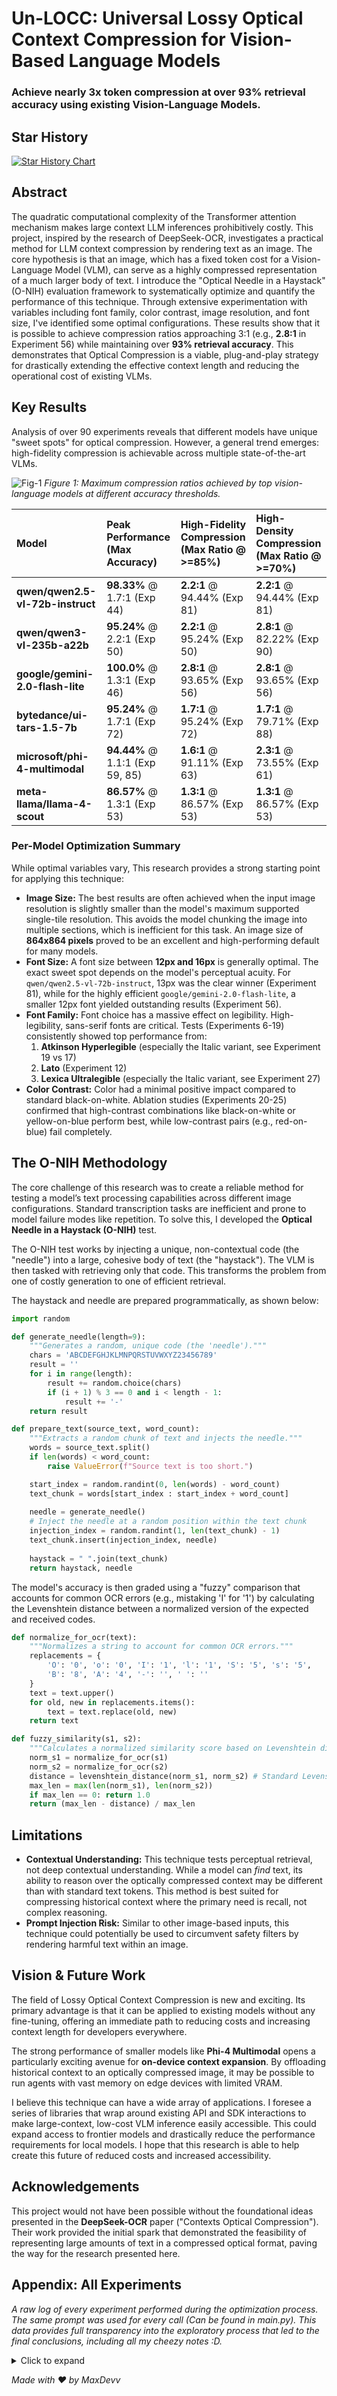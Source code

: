 # Un-LOCC: Universal Lossy Optical Context Compression for Vision-Based Language Models

### Achieve nearly 3x token compression at over 93% retrieval accuracy using existing Vision-Language Models.
## Star History

[![Star History Chart](https://api.star-history.com/svg?repos=MaxDevv/Un-LOCC&type=date&legend=top-left)](https://www.star-history.com/#MaxDevv/Un-LOCC&type=date&legend=top-left) 

## Abstract

The quadratic computational complexity of the Transformer attention mechanism makes large context LLM inferences prohibitively costly. This project, inspired by the research of DeepSeek-OCR, investigates a practical method for LLM context compression by rendering text as an image. The core hypothesis is that an image, which has a fixed token cost for a Vision-Language Model (VLM), can serve as a highly compressed representation of a much larger body of text. I introduce the "Optical Needle in a Haystack" (O-NIH) evaluation framework to systematically optimize and quantify the performance of this technique. Through extensive experimentation with variables including font family, color contrast, image resolution, and font size, I've identified some optimal configurations. These results show that it is possible to achieve compression ratios approaching 3:1 (e.g., **2.8:1** in Experiment 56) while maintaining over **93% retrieval accuracy**. This demonstrates that Optical Compression is a viable, plug-and-play strategy for drastically extending the effective context length and reducing the operational cost of existing VLMs.

## Key Results

Analysis of over 90 experiments reveals that different models have unique "sweet spots" for optical compression. However, a general trend emerges: high-fidelity compression is achievable across multiple state-of-the-art VLMs.


![Fig-1](fig-1.png)
_Figure 1: Maximum compression ratios achieved by top vision-language models at different accuracy thresholds._






| Model                             | Peak Performance<br/>(Max Accuracy) | High-Fidelity Compression<br/>(Max Ratio @ >=85%) | High-Density Compression<br/>(Max Ratio @ >=70%) |
| :-------------------------------- | :--------------------------------- | :----------------------------------------------- | :----------------------------------------------- |
| **qwen/qwen2.5-vl-72b-instruct**  | **98.33%** @ 1.7:1 (Exp 44)        | **2.2:1** @ 94.44% (Exp 81)                      | **2.2:1** @ 94.44% (Exp 81)                      |
| **qwen/qwen3-vl-235b-a22b**       | **95.24%** @ 2.2:1 (Exp 50)        | **2.2:1** @ 95.24% (Exp 50)                      | **2.8:1** @ 82.22% (Exp 90)                      |
| **google/gemini-2.0-flash-lite**  | **100.0%** @ 1.3:1 (Exp 46)        | **2.8:1** @ 93.65% (Exp 56)                      | **2.8:1** @ 93.65% (Exp 56)                      |
| **bytedance/ui-tars-1.5-7b**      | **95.24%** @ 1.7:1 (Exp 72)        | **1.7:1** @ 95.24% (Exp 72)                      | **1.7:1** @ 79.71% (Exp 88)                      |
| **microsoft/phi-4-multimodal**    | **94.44%** @ 1.1:1 (Exp 59, 85)    | **1.6:1** @ 91.11% (Exp 63)                      | **2.3:1** @ 73.55% (Exp 61)                      |
| **meta-llama/llama-4-scout**      | **86.57%** @ 1.3:1 (Exp 53)        | **1.3:1** @ 86.57% (Exp 53)                      | **1.3:1** @ 86.57% (Exp 53)                      |


### Per-Model Optimization Summary

While optimal variables vary, This research provides a strong starting point for applying this technique:

-   **Image Size:** The best results are often achieved when the input image resolution is slightly smaller than the model's maximum supported single-tile resolution. This avoids the model chunking the image into multiple sections, which is inefficient for this task. An image size of **864x864 pixels** proved to be an excellent and high-performing default for many models.
-   **Font Size:** A font size between **12px and 16px** is generally optimal. The exact sweet spot depends on the model's perceptual acuity. For `qwen/qwen2.5-vl-72b-instruct`, 13px was the clear winner (Experiment 81), while for the highly efficient `google/gemini-2.0-flash-lite`, a smaller 12px font yielded outstanding results (Experiment 56).
-   **Font Family:** Font choice has a massive effect on legibility. High-legibility, sans-serif fonts are critical. Tests (Experiments 6-19) consistently showed top performance from:
    1.  **Atkinson Hyperlegible** (especially the Italic variant, see Experiment 19 vs 17)
    2.  **Lato** (Experiment 12)
    3.  **Lexica Ultralegible** (especially the Italic variant, see Experiment 27)
-   **Color Contrast:** Color had a minimal positive impact compared to standard black-on-white. Ablation studies (Experiments 20-25) confirmed that high-contrast combinations like black-on-white or yellow-on-blue perform best, while low-contrast pairs (e.g., red-on-blue) fail completely.

## The O-NIH Methodology

The core challenge of this research was to create a reliable method for testing a model’s text processing capabilities across different image configurations. Standard transcription tasks are inefficient and prone to model failure modes like repetition. To solve this, I developed the **Optical Needle in a Haystack (O-NIH)** test.

The O-NIH test works by injecting a unique, non-contextual code (the "needle") into a large, cohesive body of text (the "haystack"). The VLM is then tasked with retrieving only that code. This transforms the problem from one of costly generation to one of efficient retrieval.

The haystack and needle are prepared programmatically, as shown below:

```python
import random

def generate_needle(length=9):
    """Generates a random, unique code (the 'needle')."""
    chars = 'ABCDEFGHJKLMNPQRSTUVWXYZ23456789'
    result = ''
    for i in range(length):
        result += random.choice(chars)
        if (i + 1) % 3 == 0 and i < length - 1:
            result += '-'
    return result

def prepare_text(source_text, word_count):
    """Extracts a random chunk of text and injects the needle."""
    words = source_text.split()
    if len(words) < word_count:
        raise ValueError(f"Source text is too short.")

    start_index = random.randint(0, len(words) - word_count)
    text_chunk = words[start_index : start_index + word_count]
    
    needle = generate_needle()
    # Inject the needle at a random position within the text chunk
    injection_index = random.randint(1, len(text_chunk) - 1)
    text_chunk.insert(injection_index, needle)
    
    haystack = " ".join(text_chunk)
    return haystack, needle
```

The model's accuracy is then graded using a "fuzzy" comparison that accounts for common OCR errors (e.g., mistaking 'I' for '1') by calculating the Levenshtein distance between a normalized version of the expected and received codes.

```python
def normalize_for_ocr(text):
    """Normalizes a string to account for common OCR errors."""
    replacements = {
        'O': '0', 'o': '0', 'I': '1', 'l': '1', 'S': '5', 's': '5',
        'B': '8', 'A': '4', '-': '', ' ': ''
    }
    text = text.upper()
    for old, new in replacements.items():
        text = text.replace(old, new)
    return text

def fuzzy_similarity(s1, s2):
    """Calculates a normalized similarity score based on Levenshtein distance."""
    norm_s1 = normalize_for_ocr(s1)
    norm_s2 = normalize_for_ocr(s2)
    distance = levenshtein_distance(norm_s1, norm_s2) # Standard Levenshtein implementation
    max_len = max(len(norm_s1), len(norm_s2))
    if max_len == 0: return 1.0
    return (max_len - distance) / max_len
```

## Limitations

-   **Contextual Understanding:** This technique tests perceptual retrieval, not deep contextual understanding. While a model can *find* text, its ability to reason over the optically compressed context may be different than with standard text tokens. This method is best suited for compressing historical context where the primary need is recall, not complex reasoning.
-   **Prompt Injection Risk:** Similar to other image-based inputs, this technique could potentially be used to circumvent safety filters by rendering harmful text within an image.

## Vision & Future Work

The field of Lossy Optical Context Compression is new and exciting. Its primary advantage is that it can be applied to existing models without any fine-tuning, offering an immediate path to reducing costs and increasing context length for developers everywhere.

The strong performance of smaller models like **Phi-4 Multimodal** opens a particularly exciting avenue for **on-device context expansion**. By offloading historical context to an optically compressed image, it may be possible to run agents with vast memory on edge devices with limited VRAM.

I believe this technique can have a wide array of applications. I foresee a series of libraries that wrap around existing API and SDK interactions to make large-context, low-cost VLM inference easily accessible. This could expand access to frontier models and drastically reduce the performance requirements for local models. I hope that this research is able to help create this future of reduced costs and increased accessibility.

## Acknowledgements

This project would not have been possible without the foundational ideas presented in the **DeepSeek-OCR** paper ("Contexts Optical Compression"). Their work provided the initial spark that demonstrated the feasibility of representing large amounts of text in a compressed optical format, paving the way for the research presented here.


## Appendix: All Experiments

*A raw log of every experiment performed during the optimization process. The same prompt was used for every call (Can be found in main.py). This data provides full transparency into the exploratory process that led to the final conclusions, including all my cheezy notes :D.*
<details>
  <summary>Click to expand</summary>

**Experiment 1:**
- Input:
    - Image: 768x768px, 317 Image Tokens, Consisting of 200 words ≈ 267 text tokens
    - Model: google/gemma-3-4b-it
    - Font: Verdana.ttf
- Results:
    - Token Compression Ratio: 0.8:1 Image Tokens -> Text Token
    - An average of 52.38% Accuracy Over 7 Trials

**Experiment 2:**
- Input:
    - Image: 768x768px, 869 Image Tokens, Consisting of 1000 words ≈ 1333 text tokens
    - Model: mistralai/mistral-small-3.1-24b-instruct
    - Font: Verdana.ttf
- Results:
    - Token Compression Ratio: 1.5:1 Image Tokens -> Text Token
    - An average of 80.95% Accuracy Over 7 Trials

**Experiment 3:**
- Input:
    - Image: 768x768px, 869 Image Tokens, Consisting of 5000 words ≈ 6667 text tokens
    - Model: mistralai/mistral-small-3.1-24b-instruct
    - Font: Verdana.ttf
- Results:
    - Token Compression Ratio: 7.7:1 Image Tokens -> Text Token
    - An average of 30.94% Accuracy Over 12 Trials

**Experiment 4:**
- Input:
    - Image: 1540x1540px, 2665 Image Tokens, Consisting of 5000 words ≈ 6667 text tokens
    - Model: qwen/qwen2.5-vl-72b-instruct
    - Font: Verdana.ttf
- Results:
    - Token Compression Ratio: 2.5:1 Image Tokens -> Text Token
    - An average of 36.89% Accuracy Over 25 Trials

**Experiment 5:**
- Input:
    - Image: 1024x1024px, 1439 Image Tokens, Consisting of 3000 words ≈ 4000 text tokens
    - Model: qwen/qwen2.5-vl-72b-instruct
    - Font: Verdana.ttf
- Results:
    - Token Compression Ratio: 2.8:1 Image Tokens -> Text Token
    - An average of 34.56% Accuracy Over 10 Trials

**Experiment 6:**
- Input:
    - Image: 324x324px, 214 Image Tokens, Consisting of 500 words ≈ 667 text tokens
    - Model: qwen/qwen2.5-vl-72b-instruct
    - Font: AtkinsonHyperlegible-Regular.ttf
- Results:
    - Token Compression Ratio: 3.1:1 Image Tokens -> Text Token
    - An average of 40.17% Accuracy Over 13 Trials

**Experiment 7:**
- Input:
    - Image: 324x324px, 214 Image Tokens, Consisting of 500 words ≈ 667 text tokens
    - Model: qwen/qwen2.5-vl-72b-instruct
    - Font: AtkinsonHyperlegible-Italic.ttf
- Results:
    - Token Compression Ratio: 3.1:1 Image Tokens -> Text Token
    - An average of 44.61% Accuracy Over 20 Trials

**Experiment 8:**
- Input:
    - Image: 324x324px, 214 Image Tokens, Consisting of 500 words ≈ 667 text tokens
    - Model: qwen/qwen2.5-vl-72b-instruct
    - Font: AtkinsonHyperlegible-BoldItalic.ttf
- Results:
    - Token Compression Ratio: 3.1:1 Image Tokens -> Text Token
    - An average of 24.44% Accuracy Over 10 Trials

**Experiment 9:**
- Input:
    - Image: 324x324px, 214 Image Tokens, Consisting of 500 words ≈ 667 text tokens
    - Model: qwen/qwen2.5-vl-72b-instruct
    - Font: Inter-Italic-VariableFont_opsz,wght.ttf
- Results:
    - Token Compression Ratio: 3.1:1 Image Tokens -> Text Token
    - An average of 26.45% Accuracy Over 10 Trials

**Experiment 10:**
- Input:
    - Image: 324x324px, 214 Image Tokens, Consisting of 500 words ≈ 667 text tokens
    - Model: qwen/qwen2.5-vl-72b-instruct
    - Font: NotoSans-VariableFont_wdth,wght.ttf
- Results:
    - Token Compression Ratio: 3.1:1 Image Tokens -> Text Token
    - An average of 5.55% Accuracy Over 10 Trials

**Experiment 11:**
- Input:
    - Image: 324x324px, 214 Image Tokens, Consisting of 500 words ≈ 667 text tokens
    - Model: qwen/qwen2.5-vl-72b-instruct
    - Font: NotoSans-Regular.ttf
- Results:
    - Token Compression Ratio: 3.1:1 Image Tokens -> Text Token
    - An average of 4.44% Accuracy Over 10 Trials

**Experiment 12:**
- Input:
    - Image: 324x324px, 214 Image Tokens, Consisting of 500 words ≈ 667 text tokens
    - Model: qwen/qwen2.5-vl-72b-instruct
    - Font: Lato-Regular.ttf
- Results:
    - Token Compression Ratio: 3.1:1 Image Tokens -> Text Token
    - An average of 47.78% Accuracy Over 10 Trials

**Experiment 13:**
- Input:
    - Image: 324x324px, 214 Image Tokens, Consisting of 500 words ≈ 667 text tokens
    - Model: qwen/qwen2.5-vl-72b-instruct
    - Font: Lato-LightItalic.ttf
- Results:
    - Token Compression Ratio: 3.1:1 Image Tokens -> Text Token
    - An average of 20.0% Accuracy Over 10 Trials

**Experiment 14:**
- Input:
    - Image: 324x324px, 214 Image Tokens, Consisting of 500 words ≈ 667 text tokens
    - Model: qwen/qwen2.5-vl-72b-instruct
    - Font: Lato-Italic.ttf
- Results:
    - Token Compression Ratio: 3.1:1 Image Tokens -> Text Token
    - An average of 31.11% Accuracy Over 10 Trials

**Experiment 15:**
- Input:
    - Image: 324x324px, 214 Image Tokens, Consisting of 500 words ≈ 667 text tokens
    - Model: qwen/qwen2.5-vl-72b-instruct
    - Font: Roboto-Regular.ttf
- Results:
    - Token Compression Ratio: 3.1:1 Image Tokens -> Text Token
    - An average of 9.51% Accuracy Over 10 Trials

**Experiment 16:**
- Input:
    - Image: 324x324px, 214 Image Tokens, Consisting of 500 words ≈ 667 text tokens
    - Model: qwen/qwen2.5-vl-72b-instruct
    - Font: Lato-Regular.ttf
- Results:
    - Token Compression Ratio: 3.1:1 Image Tokens -> Text Token
    - An average of 35.42% Accuracy Over 16 Trials
- Notes:
    - "{exp[0][-2]}" 

**Experiment 17:**
- Input:
    - Image: 324x324px, 214 Image Tokens, Consisting of 500 words ≈ 667 text tokens
    - Model: qwen/qwen2.5-vl-72b-instruct
    - Font: AtkinsonHyperlegible-Regular.ttf
- Results:
    - Token Compression Ratio: 3.1:1 Image Tokens -> Text Token
    - An average of 23.61% Accuracy Over 16 Trials
- Notes:
    - "{exp[0][-2]}" 

**Experiment 18:**
- Input:
    - Image: 324x324px, 214 Image Tokens, Consisting of 500 words ≈ 667 text tokens
    - Model: qwen/qwen2.5-vl-72b-instruct
    - Font: Lato-Regular.ttf
- Results:
    - Token Compression Ratio: 3.1:1 Image Tokens -> Text Token
    - An average of 20.11% Accuracy Over 30 Trials
- Notes:
    - "{exp[0][-2]}" 

**Experiment 19:**
- Input:
    - Image: 324x324px, 214 Image Tokens, Consisting of 500 words ≈ 667 text tokens
    - Model: qwen/qwen2.5-vl-72b-instruct
    - Font: AtkinsonHyperlegible-Italic.ttf
- Results:
    - Token Compression Ratio: 3.1:1 Image Tokens -> Text Token
    - An average of 30.91% Accuracy Over 69 Trials
- Notes:
    - "{exp[0][-2]}" 

**Experiment 20:**
- Input:
    - Image: 324x324px, 214 Image Tokens, Consisting of 500 words ≈ 667 text tokens
    - Model: qwen/qwen2.5-vl-72b-instruct
    - Font: Roboto-Regular.ttf
- Results:
    - Token Compression Ratio: 3.1:1 Image Tokens -> Text Token
    - An average of 15.56% Accuracy Over 10 Trials
- Notes:
    - "{exp[0][-2]}" 

**Experiment 21:**
- Input:
    - Image: 324x324px, 214 Image Tokens, Consisting of 500 words ≈ 667 text tokens
    - Model: qwen/qwen2.5-vl-72b-instruct
    - Font: AtkinsonHyperlegible-Italic.ttf
- Results:
    - Token Compression Ratio: 3.1:1 Image Tokens -> Text Token
    - An average of 24.45% Accuracy Over 10 Trials
- Notes:
    - "{exp[0][-2]}" 

**Experiment 22:**
- Input:
    - Image: 324x324px, 214 Image Tokens, Consisting of 500 words ≈ 667 text tokens
    - Model: qwen/qwen2.5-vl-72b-instruct
    - Font: AtkinsonHyperlegible-Italic.ttf
- Results:
    - Token Compression Ratio: 3.1:1 Image Tokens -> Text Token
    - An average of 5.55% Accuracy Over 10 Trials
- Notes:
    - "{exp[0][-2]}" 

**Experiment 23:**
- Input:
    - Image: 324x324px, 214 Image Tokens, Consisting of 500 words ≈ 667 text tokens
    - Model: qwen/qwen2.5-vl-72b-instruct
    - Font: AtkinsonHyperlegible-Italic.ttf
- Results:
    - Token Compression Ratio: 3.1:1 Image Tokens -> Text Token
    - An average of 5.55% Accuracy Over 10 Trials
- Notes:
    - "{exp[0][-2]}" 

**Experiment 24:**
- Input:
    - Image: 324x324px, 214 Image Tokens, Consisting of 500 words ≈ 667 text tokens
    - Model: qwen/qwen2.5-vl-72b-instruct
    - Font: AtkinsonHyperlegible-Italic.ttf
- Results:
    - Token Compression Ratio: 3.1:1 Image Tokens -> Text Token
    - An average of 20.0% Accuracy Over 25 Trials
- Notes:
    - "{exp[0][-2]}" 

**Experiment 25:**
- Input:
    - Image: 324x324px, 214 Image Tokens, Consisting of 500 words ≈ 667 text tokens
    - Model: qwen/qwen2.5-vl-72b-instruct
    - Font: AtkinsonHyperlegible-Italic.ttf
- Results:
    - Token Compression Ratio: 3.1:1 Image Tokens -> Text Token
    - An average of 13.16% Accuracy Over 10 Trials
- Notes:
    - "{exp[0][-2]}" 

**Experiment 26:**
- Input:
    - Image: 324x324px, 214 Image Tokens, Consisting of 500 words ≈ 667 text tokens
    - Model: qwen/qwen2.5-vl-72b-instruct
    - Font: LexicaUltralegible-Regular.ttf
- Results:
    - Token Compression Ratio: 3.1:1 Image Tokens -> Text Token
    - An average of 22.96% Accuracy Over 15 Trials
- Notes:
    - "{exp[0][-2]}" 

**Experiment 27:**
- Input:
    - Image: 324x324px, 214 Image Tokens, Consisting of 500 words ≈ 667 text tokens
    - Model: qwen/qwen2.5-vl-72b-instruct
    - Font: LexicaUltralegible-Italic.ttf
- Results:
    - Token Compression Ratio: 3.1:1 Image Tokens -> Text Token
    - An average of 43.85% Accuracy Over 15 Trials
- Notes:
    - "{exp[0][-2]}" 

**Experiment 28:**
- Input:
    - Image: 324x324px, 214 Image Tokens, Consisting of 500 words ≈ 667 text tokens
    - Model: qwen/qwen2.5-vl-72b-instruct
    - Font: LexicaUltralegible-Italic.ttf
- Results:
    - Token Compression Ratio: 3.1:1 Image Tokens -> Text Token
    - An average of 34.47% Accuracy Over 39 Trials
- Notes:
    - "{exp[0][-2]}" 

**Experiment 29:**
- Input:
    - Image: 700x700px, 695 Image Tokens, Consisting of 1000 words ≈ 1333 text tokens
    - Model: qwen/qwen2.5-vl-72b-instruct
    - Font: AtkinsonHyperlegible-Italic.ttf
- Results:
    - Token Compression Ratio: 1.9:1 Image Tokens -> Text Token
    - An average of 77.71% Accuracy Over 15 Trials

**Experiment 30:**
- Input:
    - Image: 700x700px, 695 Image Tokens, Consisting of 1200 words ≈ 1600 text tokens
    - Model: qwen/qwen2.5-vl-72b-instruct
    - Font: AtkinsonHyperlegible-Italic.ttf
- Results:
    - Token Compression Ratio: 2.3:1 Image Tokens -> Text Token
    - An average of 51.85% Accuracy Over 15 Trials
- Notes:
    - "{exp[0][-2]}" 

**Experiment 31:**
- Input:
    - Image: 700x14px, 1597 Image Tokens, Consisting of 40 words ≈ 53 text tokens
    - Model: qwen/qwen2.5-vl-72b-instruct
    - Font: AtkinsonHyperlegible-Italic.ttf
- Results:
    - Token Compression Ratio: 0.0:1 Image Tokens -> Text Token
    - An average of 0.0% Accuracy Over 8 Trials
- Notes:
    - "{exp[0][-2]}" 

**Experiment 32:**
- Input:
    - Image: 400x400px, 266 Image Tokens, Consisting of 400 words ≈ 533 text tokens
    - Model: qwen/qwen2.5-vl-72b-instruct
    - Font: AtkinsonHyperlegible-Italic.ttf
- Results:
    - Token Compression Ratio: 2.0:1 Image Tokens -> Text Token
    - An average of 80.93% Accuracy Over 15 Trials
- Notes:
    - "{exp[0][-2]}" 

**Experiment 33:**
- Input:
    - Image: 1000x1000px, 1366 Image Tokens, Consisting of 1250 words ≈ 1667 text tokens
    - Model: qwen/qwen2.5-vl-72b-instruct
    - Font: AtkinsonHyperlegible-Italic.ttf
- Results:
    - Token Compression Ratio: 1.2:1 Image Tokens -> Text Token
    - An average of 97.04% Accuracy Over 15 Trials
- Notes:
    - "{exp[0][-2]}" 

**Experiment 34:**
- Input:
    - Image: 1000x1000px, 1366 Image Tokens, Consisting of 1400 words ≈ 1867 text tokens
    - Model: qwen/qwen2.5-vl-72b-instruct
    - Font: AtkinsonHyperlegible-Italic.ttf
- Results:
    - Token Compression Ratio: 1.4:1 Image Tokens -> Text Token
    - An average of 99.26% Accuracy Over 15 Trials
- Notes:
    - "{exp[0][-2]}" 

**Experiment 35:**
- Input:
    - Image: 1000x1000px, 1366 Image Tokens, Consisting of 1800 words ≈ 2400 text tokens
    - Model: qwen/qwen2.5-vl-72b-instruct
    - Font: AtkinsonHyperlegible-Italic.ttf
- Results:
    - Token Compression Ratio: 1.8:1 Image Tokens -> Text Token
    - An average of 96.3% Accuracy Over 15 Trials
- Notes:
    - "{exp[0][-2]}" 

**Experiment 36:**
- Input:
    - Image: 1000x1000px, 1366 Image Tokens, Consisting of 2500 words ≈ 3333 text tokens
    - Model: qwen/qwen2.5-vl-72b-instruct
    - Font: AtkinsonHyperlegible-Italic.ttf
- Results:
    - Token Compression Ratio: 2.4:1 Image Tokens -> Text Token
    - An average of 66.67% Accuracy Over 15 Trials
- Notes:
    - "{exp[0][-2]}" 

**Experiment 37:**
- Input:
    - Image: 1500x1500px, 2986 Image Tokens, Consisting of 5000 words ≈ 6667 text tokens
    - Model: qwen/qwen2.5-vl-72b-instruct
    - Font: AtkinsonHyperlegible-Italic.ttf
- Results:
    - Token Compression Ratio: 2.2:1 Image Tokens -> Text Token
    - An average of 62.22% Accuracy Over 15 Trials

**Experiment 38:**
- Input:
    - Image: 1500x1500px, 2671 Image Tokens, Consisting of 4000 words ≈ 5333 text tokens
    - Model: qwen/qwen2.5-vl-72b-instruct
    - Font: AtkinsonHyperlegible-Italic.ttf
- Results:
    - Token Compression Ratio: 2.0:1 Image Tokens -> Text Token
    - An average of 78.52% Accuracy Over 15 Trials

**Experiment 39:**
- Input:
    - Image: 1500x1500px, 2671 Image Tokens, Consisting of 3500 words ≈ 4667 text tokens
    - Model: qwen/qwen2.5-vl-72b-instruct
    - Font: AtkinsonHyperlegible-Italic.ttf
- Results:
    - Token Compression Ratio: 1.7:1 Image Tokens -> Text Token
    - An average of 98.52% Accuracy Over 15 Trials

**Experiment 40:**
- Input:
    - Image: 858x855px, 1031 Image Tokens, Consisting of 1550 words ≈ 2067 text tokens
    - Model: qwen/qwen2.5-vl-72b-instruct
    - Font: AtkinsonHyperlegible-Italic.ttf
- Results:
    - Token Compression Ratio: 2.0:1 Image Tokens -> Text Token
    - An average of 79.26% Accuracy Over 15 Trials

**Experiment 41:**
- Input:
    - Image: 858x855px, 1031 Image Tokens, Consisting of 1750 words ≈ 2333 text tokens
    - Model: qwen/qwen2.5-vl-72b-instruct
    - Font: AtkinsonHyperlegible-Italic.ttf
- Results:
    - Token Compression Ratio: 2.3:1 Image Tokens -> Text Token
    - An average of 75.56% Accuracy Over 15 Trials

**Experiment 42:**
- Input:
    - Image: 858x855px, 1031 Image Tokens, Consisting of 1400 words ≈ 1867 text tokens
    - Model: qwen/qwen2.5-vl-72b-instruct
    - Font: AtkinsonHyperlegible-Italic.ttf
- Results:
    - Token Compression Ratio: 1.8:1 Image Tokens -> Text Token
    - An average of 79.26% Accuracy Over 15 Trials

**Experiment 43:**
- Input:
    - Image: 864x864px, 1031 Image Tokens, Consisting of 1654 words ≈ 2205 text tokens
    - Model: qwen/qwen2.5-vl-72b-instruct
    - Font: AtkinsonHyperlegible-Regular.ttf@14px
- Results:
    - Token Compression Ratio: 2.1:1 Image Tokens -> Text Token
    - An average of 75.87% Accuracy Over 35 Trials
- Notes:
    - "{exp[0][-2]}" 

**Experiment 44:**
- Input:
    - Image: 864x864px, 1031 Image Tokens, Consisting of 1322 words ≈ 1763 text tokens
    - Model: qwen/qwen2.5-vl-72b-instruct
    - Font: AtkinsonHyperlegible-Regular.ttf@15px
- Results:
    - Token Compression Ratio: 1.7:1 Image Tokens -> Text Token
    - An average of 98.33% Accuracy Over 20 Trials
- Notes:
    - "{exp[0][-2]}" 

**Experiment 45:**
- Input:
    - Image: 864x864px, 1339 Image Tokens, Consisting of 1654 words ≈ 2205 text tokens
    - Model: google/gemini-2.5-flash-lite
    - Font: AtkinsonHyperlegible-Regular.ttf@14px
- Results:
    - Token Compression Ratio: 1.6:1 Image Tokens -> Text Token
    - An average of 88.15% Accuracy Over 15 Trials
- Notes:
    - "{exp[0][-2]}" 

**Experiment 46:**
- Input:
    - Image: 864x864px, 1339 Image Tokens, Consisting of 1322 words ≈ 1763 text tokens
    - Model: google/gemini-2.5-flash-lite
    - Font: AtkinsonHyperlegible-Regular.ttf@15px
- Results:
    - Token Compression Ratio: 1.3:1 Image Tokens -> Text Token
    - An average of 100.0% Accuracy Over 15 Trials
- Notes:
    - "{exp[0][-2]}" 

**Experiment 47:**
- Input:
    - Image: 864x864px, 1031 Image Tokens, Consisting of 1654 words ≈ 2205 text tokens
    - Model: qwen/qwen2.5-vl-32b-instruct
    - Font: AtkinsonHyperlegible-Regular.ttf@14px
- Results:
    - Token Compression Ratio: 2.1:1 Image Tokens -> Text Token
    - An average of 54.29% Accuracy Over 15 Trials
- Notes:
    - "{exp[0][-2]}" 

**Experiment 48:**
- Input:
    - Image: 864x864px, 1031 Image Tokens, Consisting of 1322 words ≈ 1763 text tokens
    - Model: qwen/qwen2.5-vl-32b-instruct
    - Font: AtkinsonHyperlegible-Regular.ttf@15px
- Results:
    - Token Compression Ratio: 1.7:1 Image Tokens -> Text Token
    - An average of 84.07% Accuracy Over 15 Trials
- Notes:
    - "{exp[0][-2]}" 

**Experiment 49:**
- Input:
    - Image: 864x864px, 788 Image Tokens, Consisting of 1654 words ≈ 2205 text tokens
    - Model: qwen/qwen3-vl-235b-a22b-instruct
    - Font: AtkinsonHyperlegible-Regular.ttf@14px
- Results:
    - Token Compression Ratio: 2.8:1 Image Tokens -> Text Token
    - An average of 67.7% Accuracy Over 15 Trials
- Notes:
    - "{exp[0][-2]}" 

**Experiment 50:**
- Input:
    - Image: 864x864px, 788 Image Tokens, Consisting of 1322 words ≈ 1763 text tokens
    - Model: qwen/qwen3-vl-235b-a22b-instruct
    - Font: AtkinsonHyperlegible-Regular.ttf@15px
- Results:
    - Token Compression Ratio: 2.2:1 Image Tokens -> Text Token
    - An average of 95.24% Accuracy Over 14 Trials
- Notes:
    - "{exp[0][-2]}" 

**Experiment 51:**
- Input:
    - Image: 336x336px, 206 Image Tokens, Consisting of 205 words ≈ 273 text tokens
    - Model: meta-llama/llama-4-scout
    - Font: AtkinsonHyperlegible-Regular.ttf@14px
- Results:
    - Token Compression Ratio: 1.3:1 Image Tokens -> Text Token
    - An average of 79.17% Accuracy Over 8 Trials
- Notes:
    - "{exp[0][-2]}" 

**Experiment 52:**
- Input:
    - Image: 336x336px, 207 Image Tokens, Consisting of 205 words ≈ 273 text tokens
    - Model: meta-llama/llama-4-scout
    - Font: AtkinsonHyperlegible-Regular.ttf@14px
- Results:
    - Token Compression Ratio: 1.3:1 Image Tokens -> Text Token
    - An average of 58.92% Accuracy Over 7 Trials
- Notes:
    - "{exp[0][-2]}" 

**Experiment 53:**
- Input:
    - Image: 336x336px, 207 Image Tokens, Consisting of 205 words ≈ 273 text tokens
    - Model: meta-llama/llama-4-scout
    - Font: AtkinsonHyperlegible-Regular.ttf@14px
- Results:
    - Token Compression Ratio: 1.3:1 Image Tokens -> Text Token
    - An average of 86.57% Accuracy Over 15 Trials
- Notes:
    - "{exp[0][-2]}" 

**Experiment 54:**
- Input:
    - Image: 1024x1024px, 1339 Image Tokens, Consisting of 2225 words ≈ 2967 text tokens
    - Model: google/gemini-2.0-flash-lite-001
    - Font: AtkinsonHyperlegible-Regular.ttf@14px
- Results:
    - Token Compression Ratio: 2.2:1 Image Tokens -> Text Token
    - An average of 61.9% Accuracy Over 7 Trials
- Notes:
    - "{exp[0][-2]}" 

**Experiment 55:**
- Input:
    - Image: 1024x1024px, 1339 Image Tokens, Consisting of 2396 words ≈ 3195 text tokens
    - Model: google/gemini-2.0-flash-lite-001
    - Font: AtkinsonHyperlegible-Regular.ttf@13px
- Results:
    - Token Compression Ratio: 2.4:1 Image Tokens -> Text Token
    - An average of 85.71% Accuracy Over 7 Trials
- Notes:
    - "{exp[0][-2]}" 

**Experiment 56:**
- Input:
    - Image: 1024x1024px, 1339 Image Tokens, Consisting of 2813 words ≈ 3751 text tokens
    - Model: google/gemini-2.0-flash-lite-001
    - Font: AtkinsonHyperlegible-Regular.ttf@12px
- Results:
    - Token Compression Ratio: 2.8:1 Image Tokens -> Text Token
    - An average of 93.65% Accuracy Over 7 Trials
- Notes:
    - "{exp[0][-2]}" 

**Experiment 57:**
- Input:
    - Image: 1024x1024px, 1339 Image Tokens, Consisting of 4145 words ≈ 5527 text tokens
    - Model: google/gemini-2.0-flash-lite-001
    - Font: AtkinsonHyperlegible-Regular.ttf@10px
- Results:
    - Token Compression Ratio: 4.1:1 Image Tokens -> Text Token
    - An average of 30.16% Accuracy Over 7 Trials
- Notes:
    - "{exp[0][-2]}" 

**Experiment 58:**
- Input:
    - Image: 1024x1024px, 1339 Image Tokens, Consisting of 3372 words ≈ 4496 text tokens
    - Model: google/gemini-2.0-flash-lite-001
    - Font: AtkinsonHyperlegible-Regular.ttf@11px
- Results:
    - Token Compression Ratio: 3.4:1 Image Tokens -> Text Token
    - An average of 25.4% Accuracy Over 7 Trials
- Notes:
    - "{exp[0][-2]}" 

**Experiment 59:**
- Input:
    - Image: 448x448px, 317 Image Tokens, Consisting of 271 words ≈ 361 text tokens
    - Model: microsoft/phi-4-multimodal-instruct
    - Font: AtkinsonHyperlegible-Regular.ttf@15px
- Results:
    - Token Compression Ratio: 1.1:1 Image Tokens -> Text Token
    - An average of 94.44% Accuracy Over 10 Trials
- Notes:
    - "{exp[0][-2]}" 

**Experiment 60:**
- Input:
    - Image: 448x448px, 317 Image Tokens, Consisting of 350 words ≈ 467 text tokens
    - Model: microsoft/phi-4-multimodal-instruct
    - Font: AtkinsonHyperlegible-Regular.ttf@14px
- Results:
    - Token Compression Ratio: 1.5:1 Image Tokens -> Text Token
    - An average of 91.11% Accuracy Over 10 Trials
- Notes:
    - "{exp[0][-2]}" 

**Experiment 61:**
- Input:
    - Image: 448x448px, 317 Image Tokens, Consisting of 538 words ≈ 717 text tokens
    - Model: microsoft/phi-4-multimodal-instruct
    - Font: AtkinsonHyperlegible-Regular.ttf@11px
- Results:
    - Token Compression Ratio: 2.3:1 Image Tokens -> Text Token
    - An average of 73.55% Accuracy Over 21 Trials
- Notes:
    - "{exp[0][-2]}" 

**Experiment 62:**
- Input:
    - Image: 448x448px, 317 Image Tokens, Consisting of 458 words ≈ 611 text tokens
    - Model: microsoft/phi-4-multimodal-instruct
    - Font: AtkinsonHyperlegible-Regular.ttf@12px
- Results:
    - Token Compression Ratio: 1.9:1 Image Tokens -> Text Token
    - An average of 65.93% Accuracy Over 15 Trials
- Notes:
    - "{exp[0][-2]}" 

**Experiment 63:**
- Input:
    - Image: 448x448px, 317 Image Tokens, Consisting of 377 words ≈ 503 text tokens
    - Model: microsoft/phi-4-multimodal-instruct
    - Font: AtkinsonHyperlegible-Regular.ttf@13px
- Results:
    - Token Compression Ratio: 1.6:1 Image Tokens -> Text Token
    - An average of 91.11% Accuracy Over 15 Trials
- Notes:
    - "{exp[0][-2]}" 

**Experiment 64:**
- Input:
    - Image: 1024x1024px, 1593 Image Tokens, Consisting of 1783 words ≈ 2377 text tokens
    - Model: openai/gpt-5-nano
    - Font: AtkinsonHyperlegible-Regular.ttf@15px
- Results:
    - Token Compression Ratio: 1.5:1 Image Tokens -> Text Token
    - An average of 1.59% Accuracy Over 7 Trials
- Notes:
    - "{exp[0][-2]}" 

**Experiment 65:**
- Input:
    - Image: 512x512px, 441 Image Tokens, Consisting of 366 words ≈ 488 text tokens
    - Model: openai/gpt-5-nano
    - Font: AtkinsonHyperlegible-Regular.ttf@15px
- Results:
    - Token Compression Ratio: 1.1:1 Image Tokens -> Text Token
    - An average of 15.87% Accuracy Over 7 Trials
- Notes:
    - "{exp[0][-2]}" 

**Experiment 66:**
- Input:
    - Image: 512x512px, 441 Image Tokens, Consisting of 208 words ≈ 277 text tokens
    - Model: openai/gpt-5-nano
    - Font: AtkinsonHyperlegible-Regular.ttf@20px
- Results:
    - Token Compression Ratio: 0.6:1 Image Tokens -> Text Token
    - An average of 4.76% Accuracy Over 7 Trials
- Notes:
    - "{exp[0][-2]}" 

**Experiment 67:**
- Input:
    - Image: 512x512px, 441 Image Tokens, Consisting of 366 words ≈ 488 text tokens
    - Model: openai/gpt-5-nano
    - Font: AtkinsonHyperlegible-Regular.ttf@15px
- Results:
    - Token Compression Ratio: 1.1:1 Image Tokens -> Text Token
    - An average of 65.08% Accuracy Over 7 Trials
- Notes:
    - "{exp[0][-2]}" 

**Experiment 68:**
- Input:
    - Image: 1540x1540px, 3689 Image Tokens, Consisting of 4140 words ≈ 5520 text tokens
    - Model: mistralai/mistral-small-3.2-24b-instruct
    - Font: AtkinsonHyperlegible-Regular.ttf@15px
- Results:
    - Token Compression Ratio: 1.5:1 Image Tokens -> Text Token
    - An average of 33.76% Accuracy Over 7 Trials
- Notes:
    - "{exp[0][-2]}" 

**Experiment 69:**
- Input:
    - Image: 864x864px, 1601 Image Tokens, Consisting of 1208 words ≈ 1611 text tokens
    - Model: mistralai/mistral-small-3.2-24b-instruct
    - Font: AtkinsonHyperlegible-Regular.ttf@15px
- Results:
    - Token Compression Ratio: 1.0:1 Image Tokens -> Text Token
    - An average of 40.08% Accuracy Over 7 Trials
- Notes:
    - "{exp[0][-2]}" 

**Experiment 70:**
- Input:
    - Image: 256x256px, 719 Image Tokens, Consisting of 77 words ≈ 103 text tokens
    - Model: mistralai/mistral-small-3.2-24b-instruct
    - Font: AtkinsonHyperlegible-Regular.ttf@15px
- Results:
    - Token Compression Ratio: 0.1:1 Image Tokens -> Text Token
    - An average of 96.83% Accuracy Over 7 Trials
- Notes:
    - "{exp[0][-2]}" 

**Experiment 71:**
- Input:
    - Image: 480x480px, 951 Image Tokens, Consisting of 316 words ≈ 421 text tokens
    - Model: mistralai/mistral-small-3.2-24b-instruct
    - Font: AtkinsonHyperlegible-Regular.ttf@15px
- Results:
    - Token Compression Ratio: 0.4:1 Image Tokens -> Text Token
    - An average of 57.14% Accuracy Over 7 Trials
- Notes:
    - "{exp[0][-2]}" 

**Experiment 72:**
- Input:
    - Image: 1920x1080px, 2761 Image Tokens, Consisting of 3576 words ≈ 4768 text tokens
    - Model: bytedance/ui-tars-1.5-7b
    - Font: AtkinsonHyperlegible-Regular.ttf@15px
- Results:
    - Token Compression Ratio: 1.7:1 Image Tokens -> Text Token
    - An average of 95.24% Accuracy Over 7 Trials
- Notes:
    - "{exp[0][-2]}" 

**Experiment 73:**
- Input:
    - Image: 1080x1080px, 1591 Image Tokens, Consisting of 3794 words ≈ 5059 text tokens
    - Model: bytedance/ui-tars-1.5-7b
    - Font: AtkinsonHyperlegible-Regular.ttf@11px
- Results:
    - Token Compression Ratio: 3.2:1 Image Tokens -> Text Token
    - An average of 21.03% Accuracy Over 7 Trials
- Notes:
    - "{exp[0][-2]}" 

**Experiment 74:**
- Input:
    - Image: 1240x1240px, 2006 Image Tokens, Consisting of 3547 words ≈ 4729 text tokens
    - Model: bytedance/ui-tars-1.5-7b
    - Font: AtkinsonHyperlegible-Regular.ttf@13px
- Results:
    - Token Compression Ratio: 2.4:1 Image Tokens -> Text Token
    - An average of 37.65% Accuracy Over 7 Trials
- Notes:
    - "{exp[0][-2]}" 

**Experiment 75:**
- Input:
    - Image: 1080x1080px, 1591 Image Tokens, Consisting of 2466 words ≈ 3288 text tokens
    - Model: bytedance/ui-tars-1.5-7b
    - Font: AtkinsonHyperlegible-Regular.ttf@14px
- Results:
    - Token Compression Ratio: 2.1:1 Image Tokens -> Text Token
    - An average of 33.49% Accuracy Over 7 Trials
- Notes:
    - "{exp[0][-2]}" 

**Experiment 76:**
- Input:
    - Image: 1920x1080px, 2761 Image Tokens, Consisting of 4891 words ≈ 6521 text tokens
    - Model: bytedance/ui-tars-1.5-7b
    - Font: AtkinsonHyperlegible-Regular.ttf@13px
- Results:
    - Token Compression Ratio: 2.4:1 Image Tokens -> Text Token
    - An average of 30.0% Accuracy Over 7 Trials
- Notes:
    - "{exp[0][-2]}" 

**Experiment 77:**
- Input:
    - Image: 1920x1080px, 2761 Image Tokens, Consisting of 4503 words ≈ 6004 text tokens
    - Model: bytedance/ui-tars-1.5-7b
    - Font: AtkinsonHyperlegible-Regular.ttf@14px
- Results:
    - Token Compression Ratio: 2.2:1 Image Tokens -> Text Token
    - An average of 45.01% Accuracy Over 7 Trials
- Notes:
    - "{exp[0][-2]}" 

**Experiment 78:**
- Input:
    - Image: 1920x1080px, 2761 Image Tokens, Consisting of 3576 words ≈ 4768 text tokens
    - Model: bytedance/ui-tars-1.5-7b
    - Font: AtkinsonHyperlegible-Regular.ttf@15px
- Results:
    - Token Compression Ratio: 1.7:1 Image Tokens -> Text Token
    - An average of 73.36% Accuracy Over 10 Trials
- Notes:
    - "{exp[0][-2]}" 

**Experiment 79:**
- Input:
    - Image: 864x864px, 1031 Image Tokens, Consisting of 1208 words ≈ 1611 text tokens
    - Model: qwen/qwen2.5-vl-72b-instruct
    - Font: AtkinsonHyperlegible-Regular.ttf@15px
- Results:
    - Token Compression Ratio: 1.6:1 Image Tokens -> Text Token
    - An average of 95.56% Accuracy Over 10 Trials

**Experiment 80:**
- Input:
    - Image: 864x864px, 1031 Image Tokens, Consisting of 1530 words ≈ 2040 text tokens
    - Model: qwen/qwen2.5-vl-72b-instruct
    - Font: AtkinsonHyperlegible-Regular.ttf@14px
- Results:
    - Token Compression Ratio: 2.0:1 Image Tokens -> Text Token
    - An average of 78.89% Accuracy Over 10 Trials

**Experiment 81:**
- Input:
    - Image: 864x864px, 1031 Image Tokens, Consisting of 1674 words ≈ 2232 text tokens
    - Model: qwen/qwen2.5-vl-72b-instruct
    - Font: AtkinsonHyperlegible-Regular.ttf@13px
- Results:
    - Token Compression Ratio: 2.2:1 Image Tokens -> Text Token
    - An average of 94.44% Accuracy Over 10 Trials

**Experiment 82:**
- Input:
    - Image: 1024x1024px, 1339 Image Tokens, Consisting of 2396 words ≈ 3195 text tokens
    - Model: google/gemini-2.0-flash-lite-001
    - Font: AtkinsonHyperlegible-Regular.ttf@13px
- Results:
    - Token Compression Ratio: 2.4:1 Image Tokens -> Text Token
    - An average of 83.33% Accuracy Over 10 Trials

**Experiment 83:**
- Input:
    - Image: 1024x1024px, 1339 Image Tokens, Consisting of 2813 words ≈ 3751 text tokens
    - Model: google/gemini-2.0-flash-lite-001
    - Font: AtkinsonHyperlegible-Regular.ttf@12px
- Results:
    - Token Compression Ratio: 2.8:1 Image Tokens -> Text Token
    - An average of 87.78% Accuracy Over 10 Trials

**Experiment 84:**
- Input:
    - Image: 1024x1024px, 1339 Image Tokens, Consisting of 3372 words ≈ 4496 text tokens
    - Model: google/gemini-2.0-flash-lite-001
    - Font: AtkinsonHyperlegible-Regular.ttf@11px
- Results:
    - Token Compression Ratio: 3.4:1 Image Tokens -> Text Token
    - An average of 36.67% Accuracy Over 10 Trials

**Experiment 85:**
- Input:
    - Image: 448x448px, 317 Image Tokens, Consisting of 271 words ≈ 361 text tokens
    - Model: microsoft/phi-4-multimodal-instruct
    - Font: AtkinsonHyperlegible-Regular.ttf@15px
- Results:
    - Token Compression Ratio: 1.1:1 Image Tokens -> Text Token
    - An average of 94.44% Accuracy Over 10 Trials

**Experiment 86:**
- Input:
    - Image: 448x448px, 317 Image Tokens, Consisting of 377 words ≈ 503 text tokens
    - Model: microsoft/phi-4-multimodal-instruct
    - Font: AtkinsonHyperlegible-Regular.ttf@13px
- Results:
    - Token Compression Ratio: 1.6:1 Image Tokens -> Text Token
    - An average of 87.78% Accuracy Over 10 Trials

**Experiment 87:**
- Input:
    - Image: 448x448px, 317 Image Tokens, Consisting of 538 words ≈ 717 text tokens
    - Model: microsoft/phi-4-multimodal-instruct
    - Font: AtkinsonHyperlegible-Regular.ttf@11px
- Results:
    - Token Compression Ratio: 2.3:1 Image Tokens -> Text Token
    - An average of 52.22% Accuracy Over 10 Trials

**Experiment 88:**
- Input:
    - Image: 1920x1080px, 2761 Image Tokens, Consisting of 3576 words ≈ 4768 text tokens
    - Model: bytedance/ui-tars-1.5-7b
    - Font: AtkinsonHyperlegible-Regular.ttf@15px
- Results:
    - Token Compression Ratio: 1.7:1 Image Tokens -> Text Token
    - An average of 79.71% Accuracy Over 20 Trials

**Experiment 89:**
- Input:
    - Image: 1920x1080px, 2761 Image Tokens, Consisting of 4503 words ≈ 6004 text tokens
    - Model: bytedance/ui-tars-1.5-7b
    - Font: AtkinsonHyperlegible-Regular.ttf@14px
- Results:
    - Token Compression Ratio: 2.2:1 Image Tokens -> Text Token
    - An average of 37.2% Accuracy Over 10 Trials

**Experiment 90:**
- Input:
    - Image: 864x864px, 788 Image Tokens, Consisting of 1674 words ≈ 2232 text tokens
    - Model: qwen/qwen3-vl-235b-a22b-instruct
    - Font: AtkinsonHyperlegible-Regular.ttf@13px
- Results:
    - Token Compression Ratio: 2.8:1 Image Tokens -> Text Token
    - An average of 82.22% Accuracy Over 10 Trials

**Experiment 91:**
- Input:
    - Image: 864x864px, 788 Image Tokens, Consisting of 1956 words ≈ 2608 text tokens
    - Model: qwen/qwen3-vl-235b-a22b-instruct
    - Font: AtkinsonHyperlegible-Regular.ttf@12px
- Results:
    - Token Compression Ratio: 3.3:1 Image Tokens -> Text Token
    - An average of 53.06% Accuracy Over 10 Trials

**Experiment 92:**
- Input:
    - Image: 864x864px, 788 Image Tokens, Consisting of 1530 words ≈ 2040 text tokens
    - Model: qwen/qwen3-vl-235b-a22b-instruct
    - Font: AtkinsonHyperlegible-Regular.ttf@14px
- Results:
    - Token Compression Ratio: 2.6:1 Image Tokens -> Text Token
    - An average of 55.56% Accuracy Over 10 Trials

**Experiment 93:**
- Input:
    - Image: 864x864px, 1339 Image Tokens, Consisting of 1674 words ≈ 2232 text tokens
    - Model: google/gemini-2.0-flash-lite-001
    - Font: AtkinsonHyperlegible-Regular.ttf@13px
- Results:
    - Token Compression Ratio: 1.7:1 Image Tokens -> Text Token
    - An average of 93.33% Accuracy Over 10 Trials

**Experiment 94:**
- Input:
    - Image: 864x864px, 1339 Image Tokens, Consisting of 2369 words ≈ 3159 text tokens
    - Model: google/gemini-2.0-flash-lite-001
    - Font: AtkinsonHyperlegible-Regular.ttf@11px
- Results:
    - Token Compression Ratio: 2.4:1 Image Tokens -> Text Token
    - An average of 88.89% Accuracy Over 10 Trials
</details>



_Made with ❤️ by MaxDevv_
